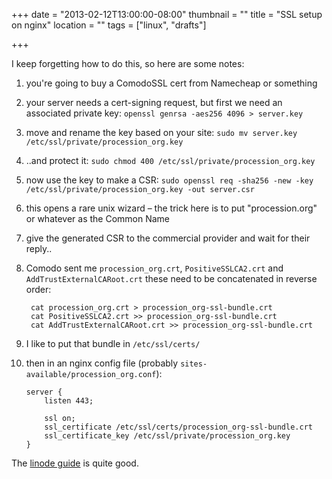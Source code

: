 +++
date = "2013-02-12T13:00:00-08:00"
thumbnail = ""
title = "SSL setup on nginx"
location = ""
tags = ["linux", "drafts"]

+++

I keep forgetting how to do this, so here are some notes:

1. you're going to buy a ComodoSSL cert from Namecheap or something
2. your server needs a cert-signing request,
but first we need an associated private key: `openssl genrsa -aes256 4096 > server.key`
3. move and rename the key based on your site:
`sudo mv server.key /etc/ssl/private/procession_org.key`
4. ..and protect it: `sudo chmod 400 /etc/ssl/private/procession_org.key`
5. now use the key to make a CSR:
`sudo openssl req -sha256 -new -key /etc/ssl/private/procession_org.key -out server.csr`
6. this opens a rare unix wizard &ndash;
the trick here is to put "procession.org" or whatever as the Common Name
7. give the generated CSR to the commercial provider and wait for their reply..
8. Comodo sent me `procession_org.crt`, `PositiveSSLCA2.crt` and `AddTrustExternalCARoot.crt`
these need to be concatenated in reverse order:

        cat procession_org.crt > procession_org-ssl-bundle.crt
        cat PositiveSSLCA2.crt >> procession_org-ssl-bundle.crt
        cat AddTrustExternalCARoot.crt >> procession_org-ssl-bundle.crt

9. I like to put that bundle in `/etc/ssl/certs/`
10. then in an nginx config file (probably `sites-available/procession_org.conf`):

        server {
            listen 443;

            ssl on;
            ssl_certificate /etc/ssl/certs/procession_org-ssl-bundle.crt
            ssl_certificate_key /etc/ssl/private/procession_org.key
        }

The [linode guide](http://library.linode.com/web-servers/nginx/configuration/ssl)
is quite good.
